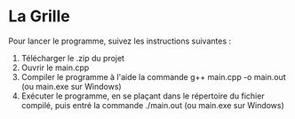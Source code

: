 # La Grille

Pour lancer le programme, suivez les instructions suivantes :
1. Télécharger le .zip du projet
2. Ouvrir le main.cpp
3. Compiler le programme à l'aide la commande g++ main.cpp -o main.out (ou main.exe sur Windows)
4. Exécuter le programme, en se plaçant dans le répertoire du fichier compilé, puis entré la commande ./main.out (ou main.exe sur Windows)
